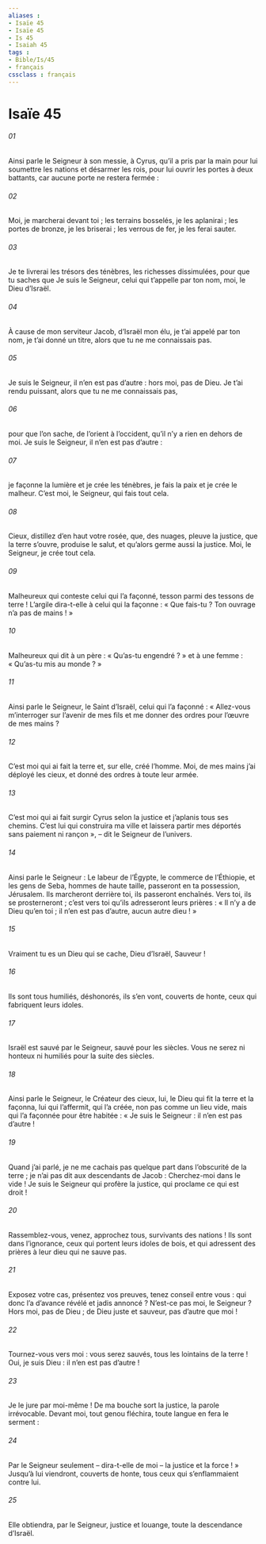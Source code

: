 ```yaml
---
aliases : 
- Isaïe 45
- Isaïe 45
- Is 45
- Isaiah 45
tags : 
- Bible/Is/45
- français
cssclass : français
---
```


# Isaïe 45

###### 01
Ainsi parle le Seigneur à son messie, à Cyrus,
qu’il a pris par la main
pour lui soumettre les nations et désarmer les rois,
pour lui ouvrir les portes à deux battants,
car aucune porte ne restera fermée :
###### 02
Moi, je marcherai devant toi ;
les terrains bosselés, je les aplanirai ;
les portes de bronze, je les briserai ;
les verrous de fer, je les ferai sauter.
###### 03
Je te livrerai les trésors des ténèbres,
les richesses dissimulées,
pour que tu saches que Je suis le Seigneur,
celui qui t’appelle par ton nom,
moi, le Dieu d’Israël.
###### 04
À cause de mon serviteur Jacob, d’Israël mon élu,
je t’ai appelé par ton nom,
je t’ai donné un titre,
alors que tu ne me connaissais pas.
###### 05
Je suis le Seigneur, il n’en est pas d’autre :
hors moi, pas de Dieu.
Je t’ai rendu puissant,
alors que tu ne me connaissais pas,
###### 06
pour que l’on sache, de l’orient à l’occident,
qu’il n’y a rien en dehors de moi.
Je suis le Seigneur, il n’en est pas d’autre :
###### 07
je façonne la lumière et je crée les ténèbres,
je fais la paix et je crée le malheur.
C’est moi, le Seigneur, qui fais tout cela.
###### 08
Cieux, distillez d’en haut votre rosée,
que, des nuages, pleuve la justice,
que la terre s’ouvre, produise le salut,
et qu’alors germe aussi la justice.
Moi, le Seigneur, je crée tout cela.
###### 09
Malheureux qui conteste celui qui l’a façonné,
tesson parmi des tessons de terre !
L’argile dira-t-elle à celui qui la façonne :
« Que fais-tu ?
Ton ouvrage n’a pas de mains ! »
###### 10
Malheureux qui dit à un père : « Qu’as-tu engendré ? »
et à une femme : « Qu’as-tu mis au monde ? »
###### 11
Ainsi parle le Seigneur,
le Saint d’Israël, celui qui l’a façonné :
« Allez-vous m’interroger sur l’avenir de mes fils
et me donner des ordres pour l’œuvre de mes mains ?
###### 12
C’est moi qui ai fait la terre
et, sur elle, créé l’homme.
Moi, de mes mains j’ai déployé les cieux,
et donné des ordres à toute leur armée.
###### 13
C’est moi qui ai fait surgir Cyrus selon la justice
et j’aplanis tous ses chemins.
C’est lui qui construira ma ville
et laissera partir mes déportés
sans paiement ni rançon »,
– dit le Seigneur de l’univers.
###### 14
Ainsi parle le Seigneur :
Le labeur de l’Égypte, le commerce de l’Éthiopie,
et les gens de Seba, hommes de haute taille,
passeront en ta possession, Jérusalem.
Ils marcheront derrière toi, ils passeront enchaînés.
Vers toi, ils se prosterneront ;
c’est vers toi qu’ils adresseront leurs prières :
« Il n’y a de Dieu qu’en toi ; il n’en est pas d’autre,
aucun autre dieu ! »
###### 15
Vraiment tu es un Dieu qui se cache,
Dieu d’Israël, Sauveur !
###### 16
Ils sont tous humiliés, déshonorés,
ils s’en vont, couverts de honte,
ceux qui fabriquent leurs idoles.
###### 17
Israël est sauvé par le Seigneur,
sauvé pour les siècles.
Vous ne serez ni honteux ni humiliés
pour la suite des siècles.
###### 18
Ainsi parle le Seigneur, le Créateur des cieux,
lui, le Dieu qui fit la terre et la façonna,
lui qui l’affermit,
qui l’a créée, non pas comme un lieu vide,
mais qui l’a façonnée pour être habitée :
« Je suis le Seigneur :
il n’en est pas d’autre !
###### 19
Quand j’ai parlé, je ne me cachais pas
quelque part dans l’obscurité de la terre ;
je n’ai pas dit aux descendants de Jacob :
Cherchez-moi dans le vide !
Je suis le Seigneur qui profère la justice,
qui proclame ce qui est droit !
###### 20
Rassemblez-vous, venez, approchez tous,
survivants des nations !
Ils sont dans l’ignorance,
ceux qui portent leurs idoles de bois,
et qui adressent des prières
à leur dieu qui ne sauve pas.
###### 21
Exposez votre cas, présentez vos preuves,
tenez conseil entre vous :
qui donc l’a d’avance révélé
et jadis annoncé ?
N’est-ce pas moi, le Seigneur ?
Hors moi, pas de Dieu ;
de Dieu juste et sauveur,
pas d’autre que moi !
###### 22
Tournez-vous vers moi : vous serez sauvés,
tous les lointains de la terre !
Oui, je suis Dieu : il n’en est pas d’autre !
###### 23
Je le jure par moi-même !
De ma bouche sort la justice,
la parole irrévocable.
Devant moi, tout genou fléchira,
toute langue en fera le serment :
###### 24
Par le Seigneur seulement – dira-t-elle de moi –
la justice et la force ! »
Jusqu’à lui viendront, couverts de honte,
tous ceux qui s’enflammaient contre lui.
###### 25
Elle obtiendra, par le Seigneur, justice et louange,
toute la descendance d’Israël.
